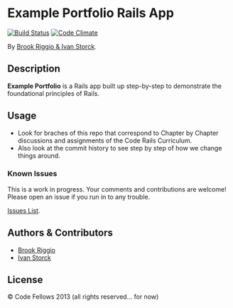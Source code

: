 # Example Portfolio Rails App
<!-- If you'd like to use a logo instead uncomment this code and remove the text above this line

  ![Logo](URL to logo img file goes here)

-->
[![Build Status](https://travis-ci.org/codefellows/portfolio.png)](https://travis-ci.org/codefellows/portfolio)
[![Code Climate](https://codeclimate.com/github/codefellows/portfolio.png)](https://codeclimate.com/github/codefellows/portfolio)

By [Brook Riggio & Ivan Storck](http://codefellows.org).

## Description
**Example Portfolio** is a Rails app built up step-by-step to demonstrate the foundational principles of Rails.


## Usage

- Look for braches of this repo that correspond to Chapter by Chapter discussions and assignments of the Code Rails Curriculum.
- Also look at the commit history to see step by step of how we change things around.



### Known Issues

This is a work in progress. Your comments and contributions are welcome! Please open an issue if you run in to any trouble.

[Issues List](https://github.com/codefellows/portfolio/issues).

## Authors & Contributors

* [Brook Riggio](https://github.com/brookr)
* [Ivan Storck](https://github.com/ivanoats)

## License

© Code Fellows 2013 (all rights reserved... for now)
